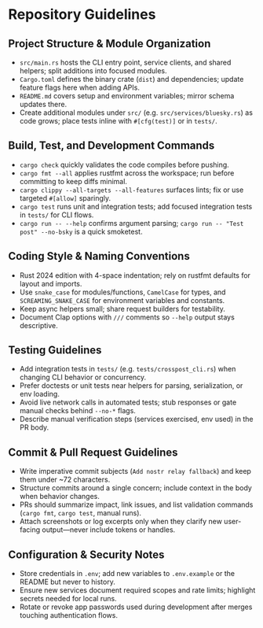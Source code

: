 # Repository Guidelines

## Project Structure & Module Organization
- `src/main.rs` hosts the CLI entry point, service clients, and shared helpers; split additions into focused modules.
- `Cargo.toml` defines the binary crate (`dist`) and dependencies; update feature flags here when adding APIs.
- `README.md` covers setup and environment variables; mirror schema updates there.
- Create additional modules under `src/` (e.g. `src/services/bluesky.rs`) as code grows; place tests inline with `#[cfg(test)]` or in `tests/`.

## Build, Test, and Development Commands
- `cargo check` quickly validates the code compiles before pushing.
- `cargo fmt --all` applies rustfmt across the workspace; run before committing to keep diffs minimal.
- `cargo clippy --all-targets --all-features` surfaces lints; fix or use targeted `#[allow]` sparingly.
- `cargo test` runs unit and integration tests; add focused integration tests in `tests/` for CLI flows.
- `cargo run -- --help` confirms argument parsing; `cargo run -- "Test post" --no-bsky` is a quick smoketest.

## Coding Style & Naming Conventions
- Rust 2024 edition with 4-space indentation; rely on rustfmt defaults for layout and imports.
- Use `snake_case` for modules/functions, `CamelCase` for types, and `SCREAMING_SNAKE_CASE` for environment variables and constants.
- Keep async helpers small; share request builders for testability.
- Document Clap options with `///` comments so `--help` output stays descriptive.

## Testing Guidelines
- Add integration tests in `tests/` (e.g. `tests/crosspost_cli.rs`) when changing CLI behavior or concurrency.
- Prefer doctests or unit tests near helpers for parsing, serialization, or env loading.
- Avoid live network calls in automated tests; stub responses or gate manual checks behind `--no-*` flags.
- Describe manual verification steps (services exercised, env used) in the PR body.

## Commit & Pull Request Guidelines
- Write imperative commit subjects (`Add nostr relay fallback`) and keep them under ~72 characters.
- Structure commits around a single concern; include context in the body when behavior changes.
- PRs should summarize impact, link issues, and list validation commands (`cargo fmt`, `cargo test`, manual runs).
- Attach screenshots or log excerpts only when they clarify new user-facing output—never include tokens or handles.

## Configuration & Security Notes
- Store credentials in `.env`; add new variables to `.env.example` or the README but never to history.
- Ensure new services document required scopes and rate limits; highlight secrets needed for local runs.
- Rotate or revoke app passwords used during development after merges touching authentication flows.
